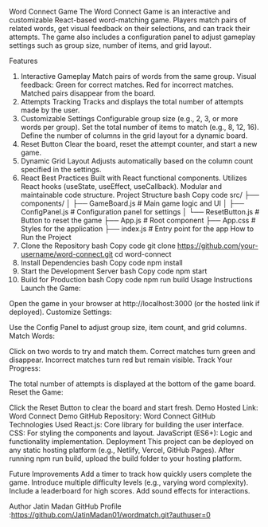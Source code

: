 Word Connect Game
The Word Connect Game is an interactive and customizable React-based word-matching game. Players match pairs of related words, get visual feedback on their selections, and can track their attempts. The game also includes a configuration panel to adjust gameplay settings such as group size, number of items, and grid layout.

Features
1. Interactive Gameplay
Match pairs of words from the same group.
Visual feedback:
Green for correct matches.
Red for incorrect matches.
Matched pairs disappear from the board.
2. Attempts Tracking
Tracks and displays the total number of attempts made by the user.
3. Customizable Settings
Configurable group size (e.g., 2, 3, or more words per group).
Set the total number of items to match (e.g., 8, 12, 16).
Define the number of columns in the grid layout for a dynamic board.
4. Reset Button
Clear the board, reset the attempt counter, and start a new game.
5. Dynamic Grid Layout
Adjusts automatically based on the column count specified in the settings.
6. React Best Practices
Built with React functional components.
Utilizes React hooks (useState, useEffect, useCallback).
Modular and maintainable code structure.
Project Structure
bash
Copy code
src/
├── components/
│   ├── GameBoard.js         # Main game logic and UI
│   ├── ConfigPanel.js       # Configuration panel for settings
│   └── ResetButton.js       # Button to reset the game
├── App.js                   # Root component
├── App.css                  # Styles for the application
├── index.js                 # Entry point for the app
How to Run the Project
1. Clone the Repository
bash
Copy code
git clone https://github.com/your-username/word-connect.git
cd word-connect
2. Install Dependencies
bash
Copy code
npm install
3. Start the Development Server
bash
Copy code
npm start
4. Build for Production
bash
Copy code
npm run build
Usage Instructions
Launch the Game:

Open the game in your browser at http://localhost:3000 (or the hosted link if deployed).
Customize Settings:

Use the Config Panel to adjust group size, item count, and grid columns.
Match Words:

Click on two words to try and match them.
Correct matches turn green and disappear.
Incorrect matches turn red but remain visible.
Track Your Progress:

The total number of attempts is displayed at the bottom of the game board.
Reset the Game:

Click the Reset Button to clear the board and start fresh.
Demo
Hosted Link: Word Connect Demo
GitHub Repository: Word Connect GitHub
Technologies Used
React.js: Core library for building the user interface.
CSS: For styling the components and layout.
JavaScript (ES6+): Logic and functionality implementation.
Deployment
This project can be deployed on any static hosting platform (e.g., Netlify, Vercel, GitHub Pages). After running npm run build, upload the build folder to your hosting platform.

Future Improvements
Add a timer to track how quickly users complete the game.
Introduce multiple difficulty levels (e.g., varying word complexity).
Include a leaderboard for high scores.
Add sound effects for interactions.

Author
Jatin Madan
GitHub Profile :https://github.com/JatinMadan01/wordmatch.git?authuser=0
